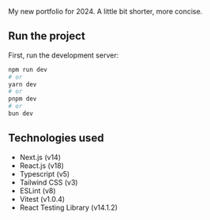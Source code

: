 My new portfolio for 2024. A little bit shorter, more concise.

## Run the project

First, run the development server:

```bash
npm run dev
# or
yarn dev
# or
pnpm dev
# or
bun dev
```

## Technologies used
- Next.js (v14)
- React.js (v18)
- Typescript (v5)
- Tailwind CSS (v3)
- ESLint (v8)
- Vitest (v1.0.4)
- React Testing Library (v14.1.2)

